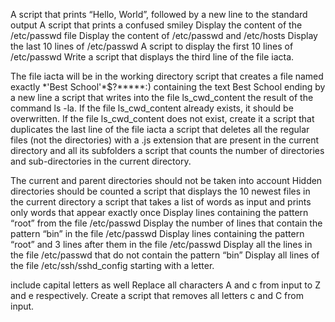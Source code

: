 A script that prints “Hello, World”, followed by a new line to the standard output
A script that prints a confused smiley
Display the content of the /etc/passwd file
Display the content of /etc/passwd and /etc/hosts
Display the last 10 lines of /etc/passwd
A script to display the first 10 lines of /etc/passwd
Write a script that displays the third line of the file iacta.

The file iacta will be in the working directory
script that creates a file named exactly \*\'Best School\'\*$\?\*\*\*\*\*:) containing the text Best School ending by a new line
a script that writes into the file ls_cwd_content the result of the command ls -la. If the file ls_cwd_content already exists, it should be overwritten. If the file ls_cwd_content does not exist, create it
a script that duplicates the last line of the file iacta
a script that deletes all the regular files (not the directories) with a .js extension that are present in the current directory and all its subfolders
a script that counts the number of directories and sub-directories in the current directory.

The current and parent directories should not be taken into account
Hidden directories should be counted
 a script that displays the 10 newest files in the current directory
 a script that takes a list of words as input and prints only words that appear exactly once
Display lines containing the pattern “root” from the file /etc/passwd
Display the number of lines that contain the pattern “bin” in the file /etc/passwd
Display lines containing the pattern “root” and 3 lines after them in the file /etc/passwd
Display all the lines in the file /etc/passwd that do not contain the pattern “bin”
Display all lines of the file /etc/ssh/sshd_config starting with a letter.

include capital letters as well
Replace all characters A and c from input to Z and e respectively.
Create a script that removes all letters c and C from input.
